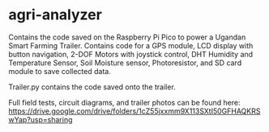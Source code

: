 # agri-analyzer

Contains the code saved on the Raspberry Pi Pico to power a Ugandan Smart Farming Trailer.
Contains code for a GPS module, LCD display with button navigation, 2-DOF Motors with joystick control, DHT Humidity and Temperature Sensor, Soil Moisture sensor, Photoresistor, and SD card module to save collected data.

Trailer.py contains the code saved onto the trailer.

Full field tests, circuit diagrams, and trailer photos can be found here: https://drive.google.com/drive/folders/1cZ55jxxmm9X113SXtI50GFHAQKRSwYap?usp=sharing
